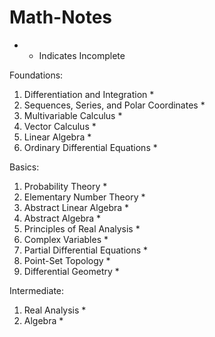 # Math-Notes

* - Indicates Incomplete


Foundations:
1. Differentiation and Integration *
2. Sequences, Series, and Polar Coordinates *
3. Multivariable Calculus *
4. Vector Calculus *
5. Linear Algebra *
6. Ordinary Differential Equations *

Basics:
1. Probability Theory *
2. Elementary Number Theory *
3. Abstract Linear Algebra *
4. Abstract Algebra *
5. Principles of Real Analysis *
6. Complex Variables *
7. Partial Differential Equations *
8. Point-Set Topology *
9. Differential Geometry *

Intermediate:
1. Real Analysis *
2. Algebra *












